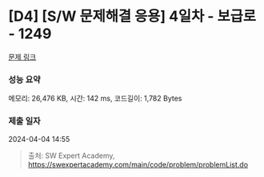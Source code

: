 # [D4] [S/W 문제해결 응용] 4일차 - 보급로 - 1249 

[문제 링크](https://swexpertacademy.com/main/code/problem/problemDetail.do?contestProbId=AV15QRX6APsCFAYD) 

### 성능 요약

메모리: 26,476 KB, 시간: 142 ms, 코드길이: 1,782 Bytes

### 제출 일자

2024-04-04 14:55



> 출처: SW Expert Academy, https://swexpertacademy.com/main/code/problem/problemList.do